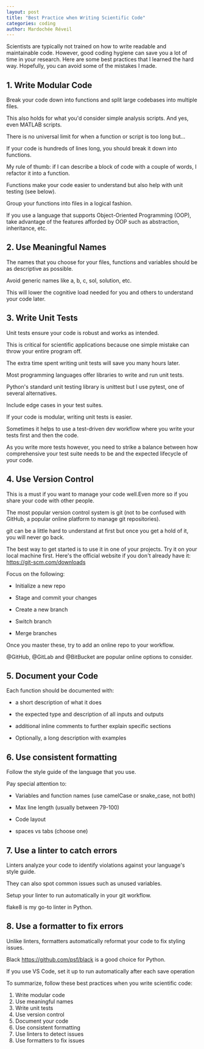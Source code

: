 ```yaml
---
layout: post
title: "Best Practice when Writing Scientific Code"
categories: coding
author: Mardochée Réveil
---
```


Scientists are typically not trained on how to write readable and maintainable code. However,
good coding hygiene can save you a lot of time in your research. Here are some best
practices that I learned the hard way. Hopefully, you can avoid some of the mistakes I made.

## 1. Write Modular Code

Break your code down into functions and split large codebases into multiple files.

This also holds for what you'd consider simple analysis scripts. And yes, even MATLAB scripts.

There is no universal limit for when a function or script is too long but...

If your code is hundreds of lines long, you should break it down into functions.

My rule of thumb: if I can describe a block of code with a couple of words, I refactor it into a function.

Functions make your code easier to understand but also help with unit testing (see below).

Group your functions into files in a logical fashion.

If you use a language that supports Object-Oriented Programming (OOP), take advantage of the features afforded by OOP such as abstraction, inheritance, etc.

## 2. Use Meaningful Names

The names that you choose for your files, functions and variables should be as descriptive as possible.

Avoid generic names like a, b, c, sol, solution, etc.

This will lower the cognitive load needed for you and others to understand your code later.

## 3. Write Unit Tests

Unit tests ensure your code is robust and works as intended.

This is critical for scientific applications because one simple mistake can throw your entire program off.

The extra time spent writing unit tests will save you many hours later.

Most programming languages offer libraries to write and run unit tests.

Python's standard unit testing library is unittest but I use pytest, one of several alternatives.

Include edge cases in your test suites.

If your code is modular, writing unit tests is easier.

Sometimes it helps to use a test-driven dev workflow where you write your tests first and then the code.

As you write more tests however, you need to strike a balance between how comprehensive your test suite needs to be and the expected lifecycle of your code.

## 4. Use Version Control

This is a must if you want to manage your code well.Even more so if you share your code with other people.

The most popular version control system is git (not to be confused with GitHub, a popular online platform to manage git repositories).

git can be a little hard to understand at first but once you get a hold of it, you will never go back.

The best way to get started is to use it in one of your projects. Try it on your local machine first. Here's the official website if you don't already have it: https://git-scm.com/downloads

Focus on the following:

- Initialize a new repo

- Stage and commit your changes

- Create a new branch

- Switch branch

- Merge branches

Once you master these, try to add an online repo to your workflow.

@GitHub, @GitLab and @BitBucket are popular online options to consider.

## 5. Document your Code

Each function should be documented with:

- a short description of what it does

- the expected type and description of all inputs and outputs

- additional inline comments to further explain specific sections

- Optionally, a long description with examples

## 6. Use consistent formatting

Follow the style guide of the language that you use.

Pay special attention to:

- Variables and function names (use camelCase or snake_case, not both)

- Max line length (usually between 79-100)

- Code layout

- spaces vs tabs (choose one)

## 7. Use a linter to catch errors

Linters analyze your code to identify violations against your language's style guide.

They can also spot common issues such as unused variables.

Setup your linter to run automatically in your git workflow.

flake8 is my go-to linter in Python.

## 8. Use a formatter to fix errors

Unlike linters, formatters automatically reformat your code to fix styling issues.

Black https://github.com/psf/black is a good choice for Python.

If you use VS Code, set it up to run automatically after each save operation

To summarize, follow these best practices when you write scientific code:

1. Write modular code
2. Use meaningful names
3. Write unit tests
4. Use version control
5. Document your code
6. Use consistent formatting
7. Use linters to detect issues
8. Use formatters to fix issues

